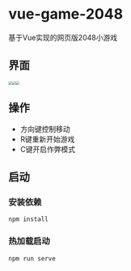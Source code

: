 # vue-game-2048

基于Vue实现的网页版2048小游戏

## 界面

<img src="C:\Users\Jan30chen\Desktop\vue-game-2048\md-img\interface.png" style="zoom: 45%;" /><img src="C:\Users\Jan30chen\Desktop\vue-game-2048\md-img\interface2.png" style="zoom: 45%;" /><img src="C:\Users\Jan30chen\Desktop\vue-game-2048\md-img\interface3.png" style="zoom:45%;" />

## 操作

+ 方向键控制移动
+ R键重新开始游戏
+ C键开启作弊模式

## 启动

### 安装依赖

```
npm install
```

### 热加载启动

```
npm run serve
```

